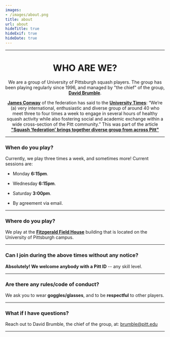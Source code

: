```yaml
---
images:
- /images/about.png
title: about
url: about
hideTitle: true
hideExif: true
hideDate: true
---
```


---

<center>
	<h1>
	WHO ARE WE?
	</h1>
</center>

<center>

We are a group of University of Pittsburgh squash players. The group has been playing regularly since 1996, and managed by "the chief" of the group, [**David Brumble**](https://www.english.pitt.edu/h-david-brumble).

[**James Conway**](https://www.structbio.pitt.edu/index.php/12-faculty/18-james-conway) of the federation has said to the [**University Times**](https://www.utimes.pitt.edu/): “We’re (a) very international, enthusiastic and diverse group of around 40 who meet three to four times a week to engage in several hours of healthy squash activity while also fostering social and academic exchange within a wide cross-section of the Pitt community.” This was part of the article [**"Squash ‘federation’ brings together diverse group from across Pitt"**](https://www.utimes.pitt.edu/news/squash-federation-brings)

</center>

---

### When do you play?

Currently, we play three times a week, and sometimes more! Current sessions are:

- Monday **6:15pm**.

- Wednesday **6:15pm**.

- Saturday **3:00pm**.

- By agreement via email.

---

### Where do you play?

We play at the [**Fitzgerald Field House**](https://en.wikipedia.org/wiki/Fitzgerald_Field_House) building that is located on the University of Pittsburgh campus.

---

### Can I join during the above times without any notice?

**Absolutely! We welcome anybody with a Pitt ID** -- any skill level.

---

### Are there any rules/code of conduct?

We ask you to wear **goggles/glasses**, and to be **respectful** to other players.

---

### What if I have questions?

Reach out to David Brumble, the chief of the group, at: brumble@pitt.edu

---
